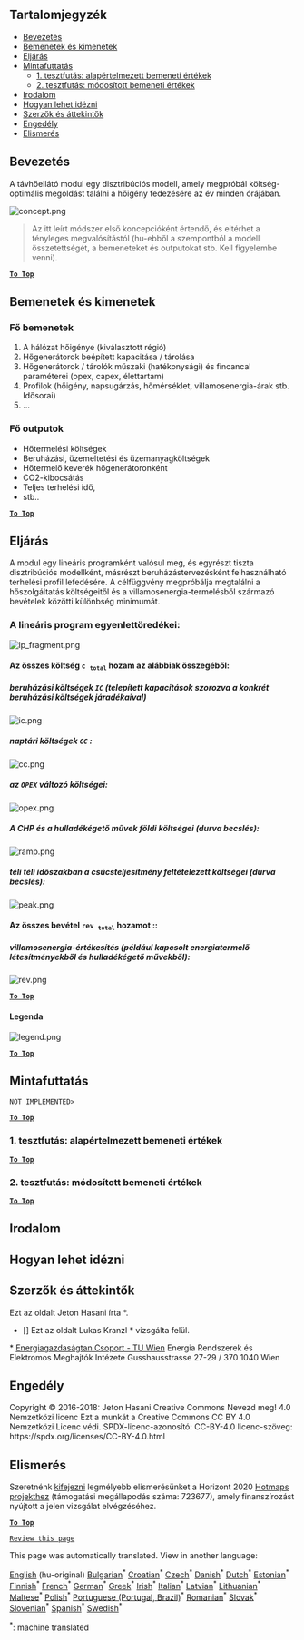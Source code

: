 <h2> Tartalomjegyzék </h2><ul><li> <a href="#introduction">Bevezetés</a> </li><li> <a href="#inputs-and-outputs">Bemenetek és kimenetek</a> </li><li> <a href="#method">Eljárás</a> </li><li> <a href="#sample-run">Mintafuttatás</a> <ul><li> <a href="#test-run-1-default-input-values">1. tesztfutás: alapértelmezett bemeneti értékek</a> </li><li> <a href="#test-run-2-modified-input-values">2. tesztfutás: módosított bemeneti értékek</a> </li></ul></li><li> <a href="#references">Irodalom</a> </li><li> <a href="#how-to-cite">Hogyan lehet idézni</a> </li><li> <a href="#authors-and-reviewers">Szerzők és áttekintők</a> </li><li> <a href="#license">Engedély</a> </li><li> <a href="#acknowledgement">Elismerés</a> </li></ul><h2> Bevezetés </h2><p> A távhőellátó modul egy disztribúciós modell, amely megpróbál költség-optimális megoldást találni a hőigény fedezésére az év minden órájában. </p><p><img alt="concept.png" src="https://github.com/HotMaps/hotmaps_wiki/blob/master/Images/dh_supply/concept.png"/></p><blockquote><p> Az itt leírt módszer első koncepcióként értendő, és eltérhet a tényleges megvalósítástól (hu-ebből a szempontból a modell összetettségét, a bemeneteket és outputokat stb. Kell figyelembe venni). </p></blockquote><p><ins> <code><strong><a href="#table-of-contents">To Top</a></strong></code> </ins> </p><h2> Bemenetek és kimenetek </h2><h3> Fő bemenetek </h3><ol><li> A hálózat hőigénye (kiválasztott régió) </li><li> Hőgenerátorok beépített kapacitása / tárolása </li><li> Hőgenerátorok / tárolók műszaki (hatékonysági) és fincancal paraméterei (opex, capex, élettartam) </li><li> Profilok (hőigény, napsugárzás, hőmérséklet, villamosenergia-árak stb. Idősorai) </li><li> ... </li></ol><h3> Fő outputok </h3><ul><li> Hőtermelési költségek </li><li> Beruházási, üzemeltetési és üzemanyagköltségek </li><li> Hőtermelő keverék hőgenerátoronként </li><li> CO2-kibocsátás </li><li> Teljes terhelési idő, </li><li> stb.. </li></ul><p><ins> <code><strong><a href="#table-of-contents">To Top</a></strong></code> </ins> </p><h2> Eljárás </h2><p> A modul egy lineáris programként valósul meg, és egyrészt tiszta disztribúciós modellként, másrészt beruházástervezésként felhasználható terhelési profil lefedésére. A célfüggvény megpróbálja megtalálni a hőszolgáltatás költségeitől és a villamosenergia-termelésből származó bevételek közötti különbség minimumát. </p><h3> A lineáris program egyenlettöredékei: </h3><p><img alt="lp_fragment.png" src="https://github.com/HotMaps/hotmaps_wiki/blob/master/Images/dh_supply/lp_fragment.png"/></p><h4> Az összes költség <code>c <sub>total</sub></code> hozam az alábbiak összegéből: </h4><h5> beruházási költségek <code>IC</code> (telepített kapacitások szorozva a konkrét beruházási költségek járadékaival) </h5><p><img alt="ic.png" src="https://github.com/HotMaps/hotmaps_wiki/blob/master/Images/dh_supply/ic.png"/></p><h5> naptári költségek <code>CC</code> : </h5><p><img alt="cc.png" src="https://github.com/HotMaps/hotmaps_wiki/blob/master/Images/dh_supply/cc.png"/></p><h5> az <code>OPEX</code> változó költségei: </h5><p><img alt="opex.png" src="https://github.com/HotMaps/hotmaps_wiki/blob/master/Images/dh_supply/opex.png"/></p><h5> A CHP és a hulladékégető művek földi költségei (durva becslés): </h5><p><img alt="ramp.png" src="https://github.com/HotMaps/hotmaps_wiki/blob/master/Images/dh_supply/ramp.png"/></p><h5> téli téli időszakban a csúcsteljesítmény feltételezett költségei (durva becslés): </h5><p><img alt="peak.png" src="https://github.com/HotMaps/hotmaps_wiki/blob/master/Images/dh_supply/peak.png"/></p><h4> Az összes bevétel <code>rev <sub>total</sub></code> hozamot :: </h4><h5> villamosenergia-értékesítés (például kapcsolt energiatermelő létesítményekből és hulladékégető művekből): </h5><p><img alt="rev.png" src="https://github.com/HotMaps/hotmaps_wiki/blob/master/Images/dh_supply/rev.png"/></p><p><ins> <code><strong><a href="#table-of-contents">To Top</a></strong></code> </ins> </p><h4> Legenda </h4><p><img alt="legend.png" src="https://github.com/HotMaps/hotmaps_wiki/blob/master/Images/dh_supply/legend.png"/></p><p><ins> <code><strong><a href="#table-of-contents">To Top</a></strong></code> </ins> </p><h2> Mintafuttatás </h2><p> <code>NOT IMPLEMENTED&gt;</code> </p> <p><ins> <code><strong><a href="#table-of-contents">To Top</a></strong></code> </ins> </p><h3> 1. tesztfutás: alapértelmezett bemeneti értékek </h3><p><ins> <code><strong><a href="#table-of-contents">To Top</a></strong></code> </ins> </p><h3> 2. tesztfutás: módosított bemeneti értékek </h3><p><ins> <code><strong><a href="#table-of-contents">To Top</a></strong></code> </ins> </p><h2> Irodalom </h2><h2> Hogyan lehet idézni </h2><h2> Szerzők és áttekintők </h2><p> Ezt az oldalt Jeton Hasani írta *. </p><ul><li> [] Ezt az oldalt Lukas Kranzl * vizsgálta felül. </li></ul><p> * <a href="https://eeg.tuwien.ac.at/">Energiagazdaságtan Csoport - TU Wien</a> Energia Rendszerek és Elektromos Meghajtók Intézete Gusshausstrasse 27-29 / 370 1040 Wien </p><h2> Engedély </h2><p> Copyright © 2016-2018: Jeton Hasani Creative Commons Nevezd meg! 4.0 Nemzetközi licenc Ezt a munkát a Creative Commons CC BY 4.0 Nemzetközi Licenc védi. SPDX-licenc-azonosító: CC-BY-4.0 licenc-szöveg: https://spdx.org/licenses/CC-BY-4.0.html </p><h2> Elismerés </h2><p> Szeretnénk <a href="https://www.hotmaps-project.eu">kifejezni</a> legmélyebb elismerésünket a Horizont 2020 <a href="https://www.hotmaps-project.eu">Hotmaps projekthez</a> (támogatási megállapodás száma: 723677), amely finanszírozást nyújtott a jelen vizsgálat elvégzéséhez. </p><p><ins> <code><strong><a href="#table-of-contents">To Top</a></strong></code> </ins> </p><p> <code><a href="https://github.com/HotMaps/hotmaps_wiki/wiki/CM_DH_supply/_edit">Review this page</a></code> </p>

This page was automatically translated. View in another language:

[English](en-CM-District-heating-supply-dispatch) (hu-original) [Bulgarian](bg-CM-District-heating-supply-dispatch)<sup>\*</sup> [Croatian](hr-CM-District-heating-supply-dispatch)<sup>\*</sup> [Czech](cs-CM-District-heating-supply-dispatch)<sup>\*</sup> [Danish](da-CM-District-heating-supply-dispatch)<sup>\*</sup> [Dutch](nl-CM-District-heating-supply-dispatch)<sup>\*</sup> [Estonian](et-CM-District-heating-supply-dispatch)<sup>\*</sup> [Finnish](fi-CM-District-heating-supply-dispatch)<sup>\*</sup> [French](fr-CM-District-heating-supply-dispatch)<sup>\*</sup> [German](de-CM-District-heating-supply-dispatch)<sup>\*</sup> [Greek](el-CM-District-heating-supply-dispatch)<sup>\*</sup>  [Irish](ga-CM-District-heating-supply-dispatch)<sup>\*</sup> [Italian](it-CM-District-heating-supply-dispatch)<sup>\*</sup> [Latvian](lv-CM-District-heating-supply-dispatch)<sup>\*</sup> [Lithuanian](lt-CM-District-heating-supply-dispatch)<sup>\*</sup> [Maltese](mt-CM-District-heating-supply-dispatch)<sup>\*</sup> [Polish](pl-CM-District-heating-supply-dispatch)<sup>\*</sup> [Portuguese (Portugal, Brazil)](pt-CM-District-heating-supply-dispatch)<sup>\*</sup> [Romanian](ro-CM-District-heating-supply-dispatch)<sup>\*</sup> [Slovak](sk-CM-District-heating-supply-dispatch)<sup>\*</sup> [Slovenian](sl-CM-District-heating-supply-dispatch)<sup>\*</sup> [Spanish](es-CM-District-heating-supply-dispatch)<sup>\*</sup> [Swedish](sv-CM-District-heating-supply-dispatch)<sup>\*</sup> 

<sup>\*</sup>: machine translated
